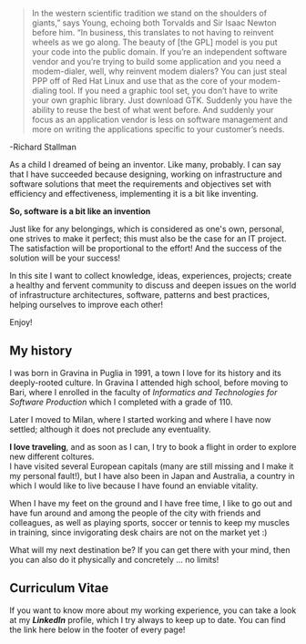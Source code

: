 > In the western scientific tradition we stand on the shoulders of giants,” says Young, echoing both Torvalds and Sir Isaac Newton before him. “In business, this translates to not having to reinvent wheels as we go along. The beauty of [the GPL] model is you put your code into the public domain. If you’re an independent software vendor and you’re trying to build some application and you need a modem-dialer, well, why reinvent modem dialers? You can just steal PPP off of Red Hat Linux and use that as the core of your modem-dialing tool. If you need a graphic tool set, you don’t have to write your own graphic library. Just download GTK. Suddenly you have the ability to reuse the best of what went before. And suddenly your focus as an application vendor is less on software management and more on writing the applications specific to your customer’s needs.

-Richard Stallman


As a child I dreamed of being an inventor. Like many, probably.
I can say that I have succeeded because designing, working on infrastructure and software solutions that meet the requirements and objectives set with efficiency and effectiveness, implementing it is a bit like inventing.  

**So, software is a bit like an invention**  

Just like for any belongings, which is considered as one's own, personal, one strives to make it perfect; this must also be the case for an IT project.
The satisfaction will be proportional to the effort! And the success of the solution will be your success!  

In this site I want to collect knowledge, ideas, experiences, projects; create a healthy and fervent community to discuss and deepen issues on the world of infrastructure architectures, software, patterns and best practices, helping ourselves to improve each other!  

Enjoy!

## My history

I was born in Gravina in Puglia in 1991, a town I love for its history and its deeply-rooted culture. In Gravina I attended high school, before moving to Bari, where I enrolled in the faculty of _Informatics and Technologies for Software Production_ which I completed with a grade of 110.

Later I moved to Milan, where I started working and where I have now settled; although it does not preclude any eventuality.

**I love traveling**, and as soon as I can, I try to book a flight in order to explore new different coltures.  
I have visited several European capitals (many are still missing and I make it my personal fault!), but I have also been in Japan and Australia, a country in which I would like to live because I have found an enviable vitality.  

When I have my feet on the ground and I have free time, I like to go out and have fun around and among the people of the city with friends and colleagues, as well as playing sports, soccer or tennis to keep my muscles in training, since invigorating desk chairs are not on the market yet :)  

What will my next destination be? If you can get there with your mind, then you can also do it physically and concretely ... no limits!

## Curriculum Vitae

If you want to know more about my working experience, you can take a look at my ***LinkedIn*** profile, which I try always to keep up to date. You can find the link here below in the footer of every page!